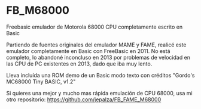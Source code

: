 # FB_M68000
Freebasic emulador de Motorola 68000 CPU completamente escrito en Basic

Partiendo de fuentes originales del emulador MAME y FAME, realicé este emulador completamente en Basic con FreeBasic en 2011.
No está completo, lo abandoné inconcluso en 2013 por problemas de velocidad en las CPU de PC existentes en 2013, dado que iba muy lento.

Lleva incluída una ROM demo de un Basic modo texto con créditos "Gordo's MC68000 Tiny BASIC, v1.2"

Si quieres una mejor y mucho mas rápida emulación de CPU 68000, usa mi otro repositorio:
https://github.com/jepalza/FB_FAME_M68000
